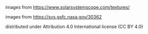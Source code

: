 images from https://www.solarsystemscope.com/textures/

images from https://svs.gsfc.nasa.gov/30362

distributed under Attribution 4.0 International license (CC BY 4.0)